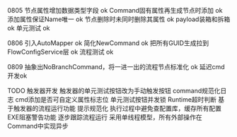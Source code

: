 ﻿0805
节点属性增加数据类型字段 ok 
Command固有属性再生成节点时添加 ok
添加属性保证Name唯一 ok
节点删除时未同时删除其属性 ok
payload装箱和拆箱 ok
单元测试  ok

0806
引入AutoMapper ok
简化NewCommand ok
把所有GUID生成拉到FlowConfigService层 ok
流程测试 ok

0809
抽象出NoBranchCommand，将一进一出的流程节点标准化 ok
延迟cmd开发ok

TODO
触发器开发
触发器的单元测试按钮改为手动触发按钮
command规范化日志
cmd添加是否可自定义属性标志位
单元测试按钮并发锁
Runtime超时判断
基于触发器的流程运行功能
提示规范化
执行过程中避免查配置库，缓存所有配置
EXE阻塞警告功能
逐步跟踪流程运行
采用单线程模型，所有外部操作在Command中实现异步